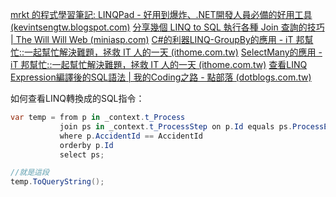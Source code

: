 [mrkt 的程式學習筆記: LINQPad - 好用到爆炸、.NET開發人員必備的好用工具 (kevintsengtw.blogspot.com)](https://kevintsengtw.blogspot.com/2011/09/linqpad-net.html)
[分享幾個 LINQ to SQL 執行各種 Join 查詢的技巧 | The Will Will Web (miniasp.com)](https://blog.miniasp.com/post/2010/10/14/LINQ-to-SQL-Query-Tips-INNER-JOIN-and-LEFT-JOIN)
[C#的利器LINQ-GroupBy的應用 - iT 邦幫忙::一起幫忙解決難題，拯救 IT 人的一天 (ithome.com.tw)](https://ithelp.ithome.com.tw/articles/10196181)
[SelectMany的應用 - iT 邦幫忙::一起幫忙解決難題，拯救 IT 人的一天 (ithome.com.tw)](https://ithelp.ithome.com.tw/articles/10195017)
[查看LINQ Expression編譯後的SQL語法 | 我的Coding之路 - 點部落 (dotblogs.com.tw)](https://dotblogs.com.tw/lastsecret/2010/04/05/14409)


如何查看LINQ轉換成的SQL指令：
```C#
var temp = from p in _context.t_Process
           join ps in _context.t_ProcessStep on p.Id equals ps.ProcessEventId
           where p.AccidentId == AccidentId
           orderby p.Id
           select ps;

//就是這段
temp.ToQueryString();
```